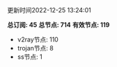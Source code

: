 更新时间2022-12-25 13:24:01

**总订阅: 45**
**总节点: 714**
**有效节点: 119**
- v2ray节点: 110
- trojan节点: 8
- ss节点: 1
